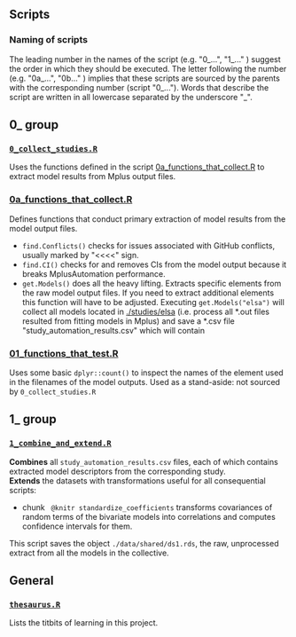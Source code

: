 Scripts
---

### Naming of scripts  
The leading number in the names of the script (e.g. "0_...", "1_..." ) suggest the order in which they should be executed. The letter following the number (e.g. "0a_...", "0b..." ) implies that these scripts are sourced by the parents with the corresponding number (script "0_..."). Words that describe the script are written in all lowercase separated by the underscore "_".

## 0_ group

### [<code>0_collect_studies.R</code>]() 
Uses the functions defined in the script [0a_functions_that_collect.R]() to extract model results from Mplus output files. 


### [0a_functions_that_collect.R]()
 Defines functions that conduct primary extraction of model results from the model output files.  
- <code>find.Conflicts()</code> checks for issues associated with GitHub conflicts, usually marked by "<<<<" sign.  
- <code>find.CI()</code> checks for and removes CIs from the model output because it breaks MplusAutomation performance.  
- <code>get.Models()</code> does all the heavy lifting. Extracts specific elements from the raw model output files. If you need to extract additional elements this function will have to be adjusted.  Executing ```get.Models("elsa")``` will  collect all models located in [./studies/elsa](./studies/elsa) (i.e. process all *.out files resulted from fitting models in Mplus) and save a  *.csv file "study_automation_results.csv" which will contain 

### [01_functions_that_test.R]()
Uses some basic ```dplyr::count()``` to inspect the names of the element used in the filenames of the model outputs. Used as a stand-aside: not sourced by ```0_collect_studies.R```


## 1_ group

### [```1_combine_and_extend.R```]() 
**Combines** all ```study_automation_results.csv``` files, each of which contains extracted model descriptors from the corresponding study.  
**Extends** the datasets with transformations useful for all consequential scripts:  
  - chunk ``` @knitr standardize_coefficients``` transforms covariances of random terms of the bivariate models into correlations and computes confidence intervals for them.

This script saves the object ```./data/shared/ds1.rds```, the raw, unprocessed extract from all the models in the collective. 


## General

### [```thesaurus.R```]() 
 Lists the titbits of learning in this project.  
